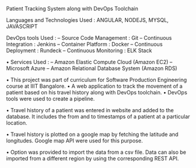 Patient Tracking System along with DevOps Toolchain


Languages and Technologies Used : ANGULAR, NODEJS, MYSQL, JAVASCRIPT

DevOps tools Used :
– Source Code Management : Git
– Continuous Integration : Jenkins
– Container Platform : Docker
– Continuous Deployment : Rundeck
– Continuous Monitoring : ELK Stack

• Services Used :
– Amazon Elastic Compute Cloud (Amazon EC2)
– Microsoft Azure
– Amazon Relational Database System (Amazon RDS)

• This project was part of curriculum for Software Production Engineering course at IIIT Bangalore.
• A web application to track the movement of a patient based on his travel history along with DevOps toolchain.
• DevOps tools were used to create a pipeline.

• Travel history of a patient was entered in website and added to the database. It includes the from and to timestamps of a patient at a particular location.

• Travel history is plotted on a google map by fetching the latitude and longitudes. Google map API were used for this purpose.

• Option was provided to import the data from a csv file. Data can also be imported from a different region by using the corresponding REST API.
